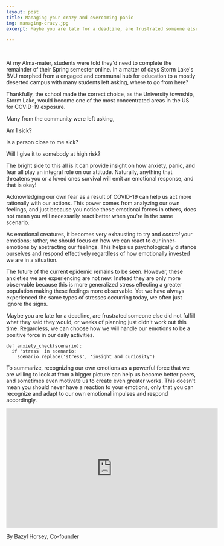 ```yaml
---
layout: post
title: Managing your crazy and overcoming panic
img: managing-crazy.jpg
excerpt: Maybe you are late for a deadline, are frustrated someone else did not fulfill what they said they would, or weeks of planning just didn't work out this time. Regardless, we can choose how we will handle our emotions to be a positive force in our daily activities.

---
```

<br/>

At my Alma-mater, students were  told they'd need to complete the remainder of their Spring semester online. In a matter of days Storm Lake's BVU morphed from a engaged and communal hub for education to a mostly deserted campus with many students left asking, where to go from here?

Thankfully, the school made the correct choice, as the University township, Storm Lake, would become one of the most concentrated areas in the US for COVID-19 exposure. 

Many from the community were left asking,
>
Am I sick?
>
Is a person close to me sick?
>
Will I give it to somebody at high risk?
>

The bright side to this all is it can provide insight on how anxiety, panic, and fear all play an integral role on our attitude. Naturally, anything that threatens you or a loved ones survival will emit an emotional response, and that is okay!

Acknowledging our own fear as a result of COVID-19 can help us act more rationally with our actions. This power comes from analyzing our own feelings, and just because you notice these emotional forces in others, does not mean you will necessarily react better when you're in the same scenario.

As emotional creatures, it becomes very exhausting to try and *control* your emotions; rather, we should focus on how we can react to our inner-emotions by abstracting our feelings. This helps us psychologically distance ourselves and respond effectively regardless of how emotionally invested we are in a situation.

The future of the current epidemic remains to be seen. However, these anxieties we are experiencing are not new. Instead they are only more observable because this is more generalized stress effecting a greater population making these feelings more observable. Yet we have always experienced the same types of stresses occurring today, we often just ignore the signs.

Maybe you are late for a deadline, are frustrated someone else did not fulfill what they said they would, or weeks of planning just didn't work out this time. Regardless, we can choose how we will handle our emotions to be a positive force in our daily activities.

    def anxiety_check(scenario):
      if 'stress' in scenario:
        scenario.replace('stress', 'insight and curiosity')

To summarize, recognizing our own emotions as a powerful force that we are willing to look at from a bigger picture can help us become better peers, and sometimes even motivate us to create even greater works. This doesn't mean you should never have a reaction to your emotions, only that you can recognize and adapt to our own emotional impulses and respond accordingly.

<iframe width="560" height="315" src="https://www.youtube.com/embed/RcGyVTAoXEU" frameborder="0" allow="accelerometer; autoplay; encrypted-media; gyroscope; picture-in-picture" allowfullscreen></iframe>

By Bazyl Horsey, Co-founder

